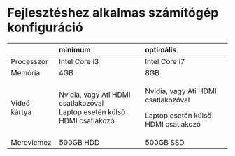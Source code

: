 # Fejlesztéshez alkalmas számítógép konfiguráció

<table>
  <thead>
    <tr>
      <th style="text-align:left"></th>
      <th style="text-align:left">minimum</th>
      <th style="text-align:left">optim&#xE1;lis</th>
    </tr>
  </thead>
  <tbody>
    <tr>
      <td style="text-align:left">Processzor</td>
      <td style="text-align:left">Intel Core i3</td>
      <td style="text-align:left">Intel Core i7</td>
    </tr>
    <tr>
      <td style="text-align:left">Mem&#xF3;ria</td>
      <td style="text-align:left">4GB</td>
      <td style="text-align:left">8GB</td>
    </tr>
    <tr>
      <td style="text-align:left">Vide&#xF3; k&#xE1;rtya</td>
      <td style="text-align:left">Nvidia, vagy Ati HDMI csatlakoz&#xF3;val
        <br />Laptop eset&#xE9;n k&#xFC;ls&#x151; HDMI csatlakoz&#xF3;</td>
      <td style="text-align:left">
        <p>Nvidia, vagy Ati HDMI csatlakoz&#xF3;val</p>
        <p>Laptop eset&#xE9;n k&#xFC;ls&#x151; HDMI csatlakoz&#xF3;</p>
      </td>
    </tr>
    <tr>
      <td style="text-align:left">Merevlemez</td>
      <td style="text-align:left">500GB HDD</td>
      <td style="text-align:left">500GB SSD</td>
    </tr>
  </tbody>
</table>